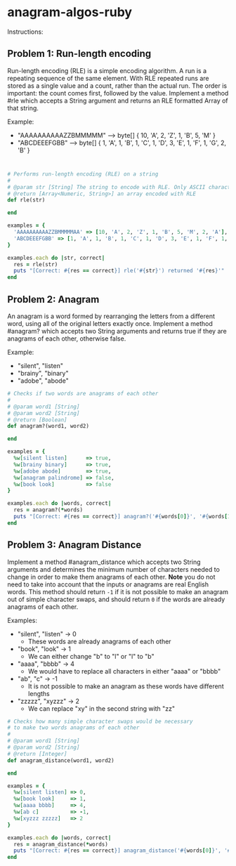 # anagram-algos-ruby

Instructions:

## Problem 1: Run-length encoding
Run-length encoding (RLE) is a simple encoding algorithm. A run is a
repeating sequence of the same element. With RLE repeated runs are
stored as a single value and a count, rather than the actual run.
The order is important: the count comes first, followed by the value. Implement a method #rle which accepts a String argument and returns an RLE formatted Array of that string.

Example:
- "AAAAAAAAAAZZBMMMMM" --> byte[] { 10, 'A', 2, 'Z', 1, 'B', 5, 'M' }
- "ABCDEEEFGBB" --> byte[] { 1, 'A', 1, 'B', 1, 'C', 1, 'D', 3, 'E', 1, 'F', 1, 'G', 2, 'B'  }
#

```ruby
# Performs run-length encoding (RLE) on a string
#
# @param str [String] The string to encode with RLE. Only ASCII characters
# @return [Array<Numeric, String>] an array encoded with RLE
def rle(str)

end

examples = {
  'AAAAAAAAAAZZBMMMMMAA' => [10, 'A', 2, 'Z', 1, 'B', 5, 'M', 2, 'A'],
  'ABCDEEEFGBB' => [1, 'A', 1, 'B', 1, 'C', 1, 'D', 3, 'E', 1, 'F', 1, 'G', 2, 'B']
}

examples.each do |str, correct|
  res = rle(str)
  puts "[Correct: #{res == correct}] rle('#{str}') returned '#{res}'"
end
```

## Problem 2: Anagram
An anagram is a word formed by rearranging the letters from a different word, using all of the original letters exactly once. Implement a method #anagram? which accepts two String arguments and returns true if they are anagrams of each other, otherwise false.

Example:
- "silent", "listen"
- "brainy", "binary"
- "adobe", "abode"

```ruby
# Checks if two words are anagrams of each other
#
# @param word1 [String]
# @param word2 [String]
# @return [Boolean]
def anagram?(word1, word2)

end

examples = {
  %w[silent listen]      => true,
  %w[brainy binary]      => true,
  %w[adobe abode]        => true,
  %w[anagram palindrome] => false,
  %w[book look]          => false
}

examples.each do |words, correct|
  res = anagram?(*words)
  puts "[Correct: #{res == correct}] anagram?('#{words[0]}', '#{words[1]}') returned '#{res}'"
end
```

## Problem 3: Anagram Distance
Implement a method #anagram_distance which accepts two String arguments and determines the minimum number of characters needed to change in order to make them anagrams of each other. **Note** you do not need to take into account that the inputs or anagrams are real English words. This method should return `-1` if it is not possible to make an anagram out of simple character swaps, and should return `0` if the words are already anagrams of each other.

Examples:
- "silent", "listen" -> 0
  - These words are already anagrams of each other
- "book", "look" -> 1
  - We can either change "b" to "l" or "l" to "b"
- "aaaa", "bbbb" -> 4
  - We would have to replace all characters in either "aaaa" or "bbbb"
- "ab", "c" -> -1
  - It is not possible to make an anagram as these words have different lengths
- "zzzzz", "xyzzz" -> 2
  - We can replace "xy" in the second string with "zz"

```ruby
# Checks how many simple character swaps would be necessary
# to make two words anagrams of each other
#
# @param word1 [String]
# @param word2 [String]
# @return [Integer]
def anagram_distance(word1, word2)

end

examples = {
  %w[silent listen] => 0,
  %w[book look]     => 1,
  %w[aaaa bbbb]     => 4,
  %w[ab c]          => -1,
  %w[xyzzz zzzzz]   => 2
}

examples.each do |words, correct|
  res = anagram_distance(*words)
  puts "[Correct: #{res == correct}] anagram_distance('#{words[0]}', '#{words[1]}') returned '#{res}'"
end
```
